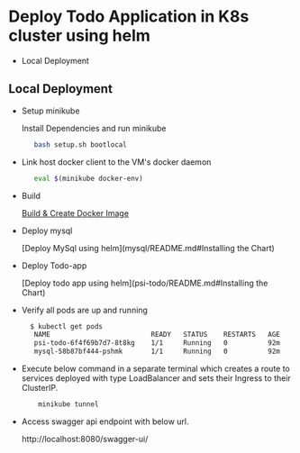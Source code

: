 # Deploy Todo Application in K8s cluster using helm

- Local Deployment

## Local Deployment ##

- Setup minikube

   Install  Dependencies and run minikube

    ```bash
       bash setup.sh bootlocal  
    ```
   
 - Link host docker client to the VM's docker daemon
 
    ```bash
       eval $(minikube docker-env)  
    ```
 - Build
 
    [Build & Create Docker Image](../README.md#build)
 
 - Deploy  mysql
          
    [Deploy MySql using helm](mysql/README.md#Installing the Chart)
    
 - Deploy Todo-app    
 
    [Deploy todo app  using helm](psi-todo/README.md#Installing the Chart)

 - Verify all pods are up and running
 
    ```bash
      $ kubectl get pods
       NAME                         READY   STATUS    RESTARTS   AGE
       psi-todo-6f4f69b7d7-8t8kg    1/1     Running   0          92m
       mysql-58b87bf444-pshmk       1/1     Running   0          92m

    ```

 - Execute below command in a separate terminal which creates a route to services deployed with type LoadBalancer and sets their Ingress to their ClusterIP.

    ```bash
        minikube tunnel
    ```

 - Access swagger api endpoint with below url.
 
    http://localhost:8080/swagger-ui/
